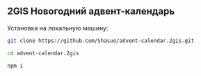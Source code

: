 ## 2GIS Новогодний адвент-календарь

Установка на локальную машину:
```bash
git clone https://github.com/Shasuo/advent-calendar.2gis.git
```

```bash
cd advent-calendar.2gis
```

```bash
npm i
```
